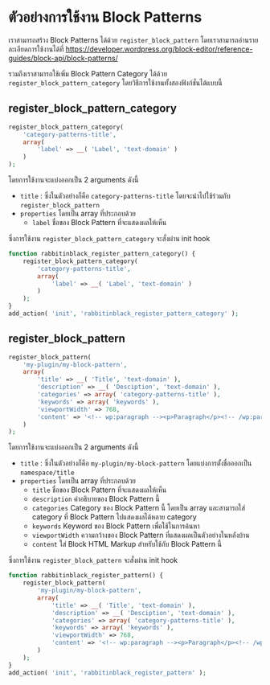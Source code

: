 # ตัวอย่างการใช้งาน Block Patterns

เราสามารถสร้าง Block Patterns ได้ด้วย `register_block_pattern` โดยเราสามารถอ่านรายละเอียดการใช้งานได้ที่ https://developer.wordpress.org/block-editor/reference-guides/block-api/block-patterns/

รวมถึงเราสามารถใช้เพิ่ม Block Pattern Category ได้ด้วย `register_block_pattern_category` โดยวิธีการใช้งานทั้งสองฟังก์ชั่นได้แบบนี้

## register_block_pattern_category

```php
register_block_pattern_category(
	'category-patterns-title',
	array(
		'label' => __( 'Label', 'text-domain' )
	)
);
```

โดยการใช้งานจะแบ่งออกเป็น 2 arguments ดังนี้
- `title` : ซึ่งในตัวอย่างก็คือ `category-patterns-title` โดยจะนำไปใช้ร่วมกับ `register_block_pattern`
- `properties` โดยเป็น array ที่ประกอบด้วย
	- `label` ชื่อของ Block Pattern ที่จะแสดงผลให้เห็น

ซึ่งการใช้งาน `register_block_pattern_category` จะสั่งผ่าน init hook

```php
function rabbitinblack_register_pattern_category() {
	register_block_pattern_category(
		'category-patterns-title',
		array(
			'label' => __( 'Label', 'text-domain' )
		)
	);
}
add_action( 'init', 'rabbitinblack_register_pattern_category' );
```

## register_block_pattern

```php
register_block_pattern(
	'my-plugin/my-block-pattern',
	array(
		'title' => __( 'Title', 'text-domain' ),
		'description' => __( 'Desciption', 'text-domain' ),
		'categories' => array( 'category-patterns-title' ),
		'keywords' => array( 'keywords' ),
		'viewportWidth' => 768,
		'content' => '<!-- wp:paragraph --><p>Paragraph</p><!-- /wp:paragraph -->'
	)
);
```

โดยการใช้งานจะแบ่งออกเป็น 2 arguments ดังนี้
- `title` : ซึ่งในตัวอย่างก็คือ `my-plugin/my-block-pattern` โดยแบ่งการตั้งชื่อออกเป็น `namespace/title`
- `properties` โดยเป็น array ที่ประกอบด้วย
	- `title` ชื่อของ Block Pattern ที่จะแสดงผลให้เห็น
	- `description` คำอธิบายของ Block Pattern นี้
	- `categories` Category ของ Block Pattern นี้ โดยเป็น array และสามารถใส่ category ที่ Block Pattern ไปแสดงผลได้หลาย category
	- `keywords` Keyword ของ Block Pattern เพื่อใช้ในการค้นหา
	- `viewportWidth` ความกว้างของ Block Pattern ที่แสดงผลเป็นตัวอย่างในหลังบ้าน
	- `content` ใส่ Block HTML Markup สำหรับใช้กับ Block Pattern นี้

ซึ่งการใช้งาน `register_block_pattern` จะสั่งผ่าน init hook

```php
function rabbitinblack_register_pattern() {
	register_block_pattern(
		'my-plugin/my-block-pattern',
		array(
			'title' => __( 'Title', 'text-domain' ),
			'description' => __( 'Desciption', 'text-domain' ),
			'categories' => array( 'category-patterns-title' ),
			'keywords' => array( 'keywords' ),
			'viewportWidth' => 768,
			'content' => '<!-- wp:paragraph --><p>Paragraph</p><!-- /wp:paragraph -->'
		)
	);
}
add_action( 'init', 'rabbitinblack_register_pattern' );
```